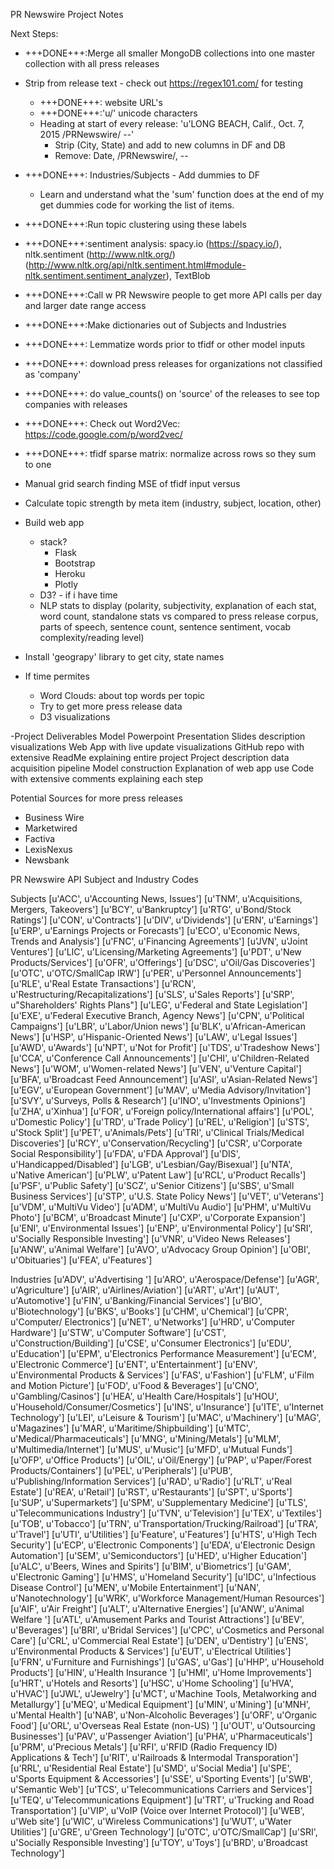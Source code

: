 PR Newswire Project Notes

Next Steps:
- +++DONE+++:Merge all smaller MongoDB collections into one master collection with all press releases
- Strip from release text - check out https://regex101.com/ for testing
    + +++DONE+++: website URL's
    + +++DONE+++:'u/' unicode characters
    + Heading at start of every release: 'u'LONG BEACH, Calif., Oct. 7, 2015 /PRNewswire/ --'
    	* Strip (City, State) and add to new columns in DF and DB
        * Remove: Date, /PRNewswire/, --
- +++DONE+++: Industries/Subjects - Add dummies to DF
	+ Learn and understand what the 'sum' function does at the end of my get dummies code for working the list of items.
- +++DONE+++:Run topic clustering using these labels
- +++DONE+++:sentiment analysis: spacy.io (https://spacy.io/), nltk.sentiment (http://www.nltk.org/) (http://www.nltk.org/api/nltk.sentiment.html#module-nltk.sentiment.sentiment_analyzer), TextBlob
- +++DONE+++:Call w PR Newswire people to get more API calls per day and larger date range access
- +++DONE+++:Make dictionaries out of Subjects and Industries
- +++DONE+++: Lemmatize words prior to tfidf or other model inputs
- +++DONE+++: download press releases for organizations not classified as 'company'
- +++DONE+++: do value_counts() on 'source' of the releases to see top companies with releases
- +++DONE+++: Check out Word2Vec: https://code.google.com/p/word2vec/
- +++DONE+++: tfidf sparse matrix: normalize across rows so they sum to one
- Manual grid search finding MSE of tfidf input versus
- Calculate topic strength by meta item (industry, subject, location, other)
- Build web app
	+ stack?
		* Flask
		* Bootstrap
		* Heroku
		* Plotly
	+ D3? - if i have time
	+ NLP stats to display (polarity, subjectivity, explanation of each stat, word count, standalone stats vs compared to press release corpus, parts of speech, sentence count, sentence sentiment, vocab complexity/reading level)
- Install 'geograpy' library to get city, state names

- If time permites
	+ Word Clouds: about top words per topic
	+ Try to get more press release data
	+ D3 visualizations

-Project Deliverables
Model
Powerpoint Presentation Slides
	description
	visualizations
Web App with live update visualizations
GitHub repo with extensive ReadMe explaining entire project
	Project description
	data acquisition pipeline
	Model construction
	Explanation of web app use
Code with extensive comments explaining each step


Potential Sources for more press releases
- Business Wire
- Marketwired
- Factiva
- LexisNexus
- Newsbank



PR Newswire API Subject and Industry Codes

Subjects
[u'ACC', u'Accounting News, Issues']
[u'TNM', u'Acquisitions, Mergers, Takeovers']
[u'BCY', u'Bankruptcy']
[u'RTG', u'Bond/Stock Ratings']
[u'CON', u'Contracts']
[u'DIV', u'Dividends']
[u'ERN', u'Earnings']
[u'ERP', u'Earnings Projects or Forecasts']
[u'ECO', u'Economic News, Trends and Analysis']
[u'FNC', u'Financing Agreements']
[u'JVN', u'Joint Ventures']
[u'LIC', u'Licensing/Marketing Agreements']
[u'PDT', u'New Products/Services']
[u'OFR', u'Offerings']
[u'DSC', u'Oil/Gas Discoveries']
[u'OTC', u'OTC/SmallCap IRW']
[u'PER', u'Personnel Announcements']
[u'RLE', u'Real Estate Transactions']
[u'RCN', u'Restructuring/Recapitalizations']
[u'SLS', u'Sales Reports']
[u'SRP', u"Shareholders' Rights Plans"]
[u'LEG', u'Federal and State Legislation']
[u'EXE', u'Federal Executive Branch, Agency News']
[u'CPN', u'Political Campaigns']
[u'LBR', u'Labor/Union news']
[u'BLK', u'African-American News']
[u'HSP', u'Hispanic-Oriented News']
[u'LAW', u'Legal Issues']
[u'AWD', u'Awards']
[u'NPT', u'Not for Profit']
[u'TDS', u'Tradeshow News']
[u'CCA', u'Conference Call Announcements']
[u'CHI', u'Children-Related News']
[u'WOM', u'Women-related News']
[u'VEN', u'Venture Capital']
[u'BFA', u'Broadcast Feed Announcement']
[u'ASI', u'Asian-Related News']
[u'EGV', u'European Government']
[u'MAV', u'Media Advisory/Invitation']
[u'SVY', u'Surveys, Polls & Research']
[u'INO', u'Investments Opinions']
[u'ZHA', u'Xinhua']
[u'FOR', u'Foreign policy/International affairs']
[u'POL', u'Domestic Policy']
[u'TRD', u'Trade Policy']
[u'REL', u'Religion']
[u'STS', u'Stock Split']
[u'PET', u'Animals/Pets']
[u'TRI', u'Clinical Trials/Medical Discoveries']
[u'RCY', u'Conservation/Recycling']
[u'CSR', u'Corporate Social Responsibility']
[u'FDA', u'FDA Approval']
[u'DIS', u'Handicapped/Disabled']
[u'LGB', u'Lesbian/Gay/Bisexual']
[u'NTA', u'Native American']
[u'PLW', u'Patent Law']
[u'RCL', u'Product Recalls']
[u'PSF', u'Public Safety']
[u'SCZ', u'Senior Citizens']
[u'SBS', u'Small Business Services']
[u'STP', u'U.S. State Policy News']
[u'VET', u'Veterans']
[u'VDM', u'MultiVu Video']
[u'ADM', u'MultiVu Audio']
[u'PHM', u'MultiVu Photo']
[u'BCM', u'Broadcast Minute']
[u'CXP', u'Corporate Expansion']
[u'ENI', u'Environmental Issues']
[u'ENP', u'Environmental Policy']
[u'SRI', u'Socially Responsible Investing']
[u'VNR', u'Video News Releases']
[u'ANW', u'Animal Welfare']
[u'AVO', u'Advocacy Group Opinion']
[u'OBI', u'Obituaries']
[u'FEA', u'Features']

Industries
[u'ADV', u'Advertising ']
[u'ARO', u'Aerospace/Defense']
[u'AGR', u'Agriculture']
[u'AIR', u'Airlines/Aviation']
[u'ART', u'Art']
[u'AUT', u'Automotive']
[u'FIN', u'Banking/Financial Services']
[u'BIO', u'Biotechnology']
[u'BKS', u'Books']
[u'CHM', u'Chemical']
[u'CPR', u'Computer/ Electronics']
[u'NET', u'Networks']
[u'HRD', u'Computer Hardware']
[u'STW', u'Computer Software']
[u'CST', u'Construction/Building']
[u'CSE', u'Consumer Electronics']
[u'EDU', u'Education']
[u'EPM', u'Electronics Performance Measurement']
[u'ECM', u'Electronic Commerce']
[u'ENT', u'Entertainment']
[u'ENV', u'Environmental Products & Services']
[u'FAS', u'Fashion']
[u'FLM', u'Film and Motion Picture']
[u'FOD', u'Food & Beverages']
[u'CNO', u'Gambling/Casinos']
[u'HEA', u'Health Care/Hospitals']
[u'HOU', u'Household/Consumer/Cosmetics']
[u'INS', u'Insurance']
[u'ITE', u'Internet Technology']
[u'LEI', u'Leisure & Tourism']
[u'MAC', u'Machinery']
[u'MAG', u'Magazines']
[u'MAR', u'Maritime/Shipbuilding']
[u'MTC', u'Medical/Pharmaceuticals']
[u'MNG', u'Mining/Metals']
[u'MLM', u'Multimedia/Internet']
[u'MUS', u'Music']
[u'MFD', u'Mutual Funds']
[u'OFP', u'Office Products']
[u'OIL', u'Oil/Energy']
[u'PAP', u'Paper/Forest Products/Containers']
[u'PEL', u'Peripherals']
[u'PUB', u'Publishing/Information Services']
[u'RAD', u'Radio']
[u'RLT', u'Real Estate']
[u'REA', u'Retail']
[u'RST', u'Restaurants']
[u'SPT', u'Sports']
[u'SUP', u'Supermarkets']
[u'SPM', u'Supplementary Medicine']
[u'TLS', u'Telecommunications Industry']
[u'TVN', u'Television']
[u'TEX', u'Textiles']
[u'TOB', u'Tobacco']
[u'TRN', u'Transportation/Trucking/Railroad']
[u'TRA', u'Travel']
[u'UTI', u'Utilities']
[u'Feature', u'Features']
[u'HTS', u'High Tech Security']
[u'ECP', u'Electronic Components']
[u'EDA', u'Electronic Design Automation']
[u'SEM', u'Semiconductors']
[u'HED', u'Higher Education']
[u'ALC', u'Beers, Wines and Spirits']
[u'BIM', u'Biometrics']
[u'GAM', u'Electronic Gaming']
[u'HMS', u'Homeland Security']
[u'IDC', u'Infectious Disease Control']
[u'MEN', u'Mobile Entertainment']
[u'NAN', u'Nanotechnology']
[u'WRK', u'Workforce Management/Human Resources']
[u'AIF', u'Air Freight']
[u'ALT', u'Alternative Energies']
[u'ANW', u'Animal Welfare   ']
[u'ATL', u'Amusement Parks and Tourist Attractions']
[u'BEV', u'Beverages']
[u'BRI', u'Bridal Services']
[u'CPC', u'Cosmetics and Personal Care']
[u'CRL', u'Commercial Real Estate']
[u'DEN', u'Dentistry']
[u'ENS', u'Environmental Products & Services']
[u'EUT', u'Electrical Utilities']
[u'FRN', u'Furniture and Furnishings']
[u'GAS', u'Gas']
[u'HHP', u'Household Products']
[u'HIN', u'Health Insurance ']
[u'HMI', u'Home Improvements']
[u'HRT', u'Hotels and Resorts']
[u'HSC', u'Home Schooling']
[u'HVA', u'HVAC']
[u'JWL', u'Jewelry']
[u'MCT', u'Machine Tools, Metalworking and Metallurgy']
[u'MEQ', u'Medical Equipment']
[u'MIN', u'Mining']
[u'MNH', u'Mental Health']
[u'NAB', u'Non-Alcoholic Beverages']
[u'ORF', u'Organic Food']
[u'ORL', u'Overseas Real Estate (non-US) ']
[u'OUT', u'Outsourcing Businesses']
[u'PAV', u'Passenger Aviation']
[u'PHA', u'Pharmaceuticals']
[u'PRM', u'Precious Metals']
[u'RFI', u'RFID (Radio Frequency ID) Applications & Tech']
[u'RIT', u'Railroads & Intermodal Transporation']
[u'RRL', u'Residential Real Estate']
[u'SMD', u'Social Media']
[u'SPE', u'Sports Equipment & Accessories']
[u'SSE', u'Sporting Events']
[u'SWB', u'Semantic Web']
[u'TCS', u'Telecommunications Carriers and Services']
[u'TEQ', u'Telecommunications Equipment']
[u'TRT', u'Trucking and Road Transportation']
[u'VIP', u'VoIP (Voice over Internet Protocol)']
[u'WEB', u'Web site']
[u'WIC', u'Wireless Communications']
[u'WUT', u'Water Utilities']
[u'GRE', u'Green Technology']
[u'OTC', u'OTC/SmallCap']
[u'SRI', u'Socially Responsible Investing']
[u'TOY', u'Toys']
[u'BRD', u'Broadcast Technology']
